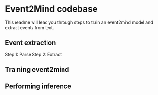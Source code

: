 # Event2Mind codebase
This readme will lead you through steps to train an event2mind model and extract events from text.

## Event extraction
Step 1: Parse
Step 2: Extract

## Training event2mind

## Performing inference
